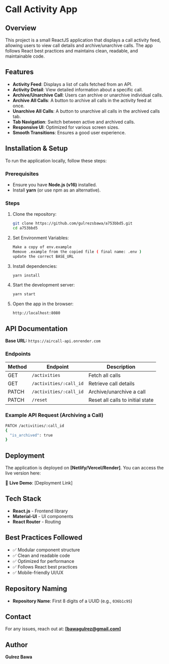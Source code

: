 # Call Activity App

## Overview

This project is a small ReactJS application that displays a call activity feed, allowing users to view call details and archive/unarchive calls. The app follows React best practices and maintains clean, readable, and maintainable code.

## Features

- **Activity Feed**: Displays a list of calls fetched from an API.
- **Activity Detail**: View detailed information about a specific call.
- **Archive/Unarchive Call**: Users can archive or unarchive individual calls.
- **Archive All Calls**: A button to archive all calls in the activity feed at once.
- **Unarchive All Calls**: A button to unarchive all calls in the archived calls tab.
- **Tab Navigation**: Switch between active and archived calls.
- **Responsive UI**: Optimized for various screen sizes.
- **Smooth Transitions**: Ensures a good user experience.

## Installation & Setup

To run the application locally, follow these steps:

### Prerequisites

- Ensure you have **Node.js (v16)** installed.
- Install **yarn** (or use npm as an alternative).

### Steps

1. Clone the repository:

   ```sh
   git clone https://github.com/gulrezsbawa/a753bbd5.git
   cd a753bbd5
   ```

2. Set Environment Variables:

   ```sh
   Make a copy of env.example
   Remove .example from the copied file ( final name: .env )
   update the correct BASE_URL
   ```

3. Install dependencies:
   ```sh
   yarn install
   ```
4. Start the development server:
   ```sh
   yarn start
   ```
5. Open the app in the browser:
   ```
   http://localhost:8080
   ```

## API Documentation

**Base URL:** `https://aircall-api.onrender.com`

### Endpoints

| Method | Endpoint               | Description                      |
| ------ | ---------------------- | -------------------------------- |
| GET    | `/activities`          | Fetch all calls                  |
| GET    | `/activities/:call_id` | Retrieve call details            |
| PATCH  | `/activities/:call_id` | Archive/unarchive a call         |
| PATCH  | `/reset`               | Reset all calls to initial state |

### Example API Request (Archiving a Call)

```sh
PATCH /activities/:call_id
{
  "is_archived": true
}
```

## Deployment

The application is deployed on **[Netlify/Vercel/Render]**. You can access the live version here:

🔗 **Live Demo**: [Deployment Link]

## Tech Stack

- **React.js** - Frontend library
- **Material-UI** - UI components
- **React Router** - Routing

## Best Practices Followed

- ✅ Modular component structure
- ✅ Clean and readable code
- ✅ Optimized for performance
- ✅ Follows React best practices
- ✅ Mobile-friendly UI/UX

## Repository Naming

- **Repository Name**: First 8 digits of a UUID (e.g., `036b1c95`)

## Contact

For any issues, reach out at: **[bawagulrez@gmail.com]**

## Author

**Gulrez Bawa**

